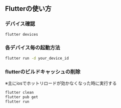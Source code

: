 ## Flutterの使い方

### デバイス確認
```bash
flutter devices
```

### 各デバイス毎の起動方法
```bash
flutter run -d your_device_id
```

### flutterのビルドキャッシュの削除
※主にiosでホットリロードが効かなくなった時に実行する

```bash
flutter clean
flutter pub get
flutter run
```
